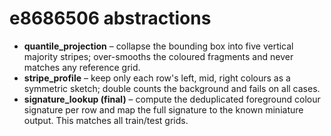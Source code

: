 # e8686506 abstractions

- **quantile_projection** – collapse the bounding box into five vertical majority stripes; over-smooths the coloured fragments and never matches any reference grid.
- **stripe_profile** – keep only each row's left, mid, right colours as a symmetric sketch; double counts the background and fails on all cases.
- **signature_lookup (final)** – compute the deduplicated foreground colour signature per row and map the full signature to the known miniature output. This matches all train/test grids.
